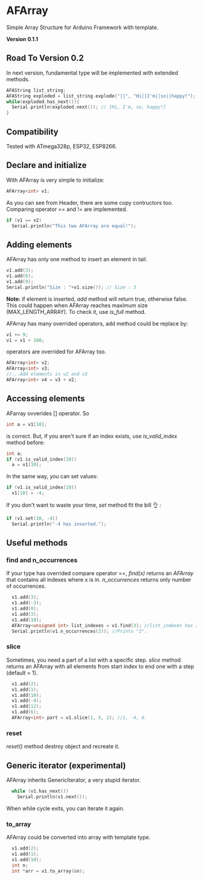 # AFArray

Simple Array Structure for Arduino Framework with template.

**Version 0.1.1**

## Road To Version 0.2

In next version, fundamental type will be implemented with extended methods.

```C++
AFAString list_string;
AFAString exploded = list_string.explode("||", "Hi||I'm||so||happy!");
while(exploded.has_next()){
  Serial.println(exploded.next()); // [Hi, I'm, so, happy!]
}
```

## Compatibility

Tested with ATmega328p, ESP32, ESP8266.

## Declare and initialize

With AFArray is very simple to initialize:
```C++
AFArray<int> v1;
```
As you can see from Header, there are some copy contructors too.
Comparing operator == and != are implemented.
```C++
if (v1 == v2)
  Serial.println("This two AFArray are equal!");
```

## Adding elements
AFArray has only one method to insert an element in tail.

```C++
v1.add(3);
v1.add(6);
v1.add(9);
Serial.println("Size : "+v1.size()); // Size : 3
```
**Note:** if element is inserted, _add_ method will return true, otherwise false. This could happen when AFArray reaches maximum size (MAX_LENGTH_ARRAY).
To check it, use _is_full_ method. 

AFArray has many overrided operators, add method could be replace by:

```C++
v1 += 9;
v1 = v1 + 100;
```
operators are overrided for AFArray too.
```C++
AFArray<int> v2;
AFArray<int> v3;
//...Add elements in v2 and v3
AFArray<int> v4 = v3 + v2;
```
## Accessing elements

AFarray ovverides [] operator. So

```C++
int a = v1[10];
```

is correct. But, if you aren't sure if an index exists, use _is_valid_index_ method before:

```C++
int a;
if (v1.is_valid_index(10))
  a = v1[10];
```

In the same way, you can set values:

```C++
if (v1.is_valid_index(10))
  v1[10] = -4;
```
If you don't want to waste your time, _set_ method fit the bill :ok_hand: :

```C++
if (v1.set(10, -4))
  Serial.println("-4 has inserted.");
```

## Useful methods

### find and n_occurrences

If your type has overrided compare operator ==, _find(x)_ returns an _AFArray<unsgined int>_ that contains all indexes where x is in. _n_occurrences_
returns only number of occurrences.

```C++
  v1.add(3);
  v1.add(-3);
  v1.add(0);
  v1.add(3);
  v1.add(10);
  AFArray<unsigned int> list_indexes = v1.find(3); //list_indexes has [0, 3] elements.
  Serial.println(v1.n_occurrences(3)); //Prints "2".
```

### slice

Sometimes, you need a part of a list with a specific step. _slice_ method returns an AFArray<T> with all elements from start index to end one
with a step (default = 1).


```C++
  v1.add(2);
  v1.add(1);
  v1.add(10);
  v1.add(-4);
  v1.add(12);
  v1.add(6);
  AFArray<int> part = v1.slice(1, 5, 2); //1, -4, 6.
```
### reset
_reset_() method destroy object and recreate it.

## Generic iterator (experimental)

AFArray inherits GenericIterator, a very stupid iterator.

```C++
  while (v1.has_next())
    Serial.println(v1.next());
```
When while cycle exits, you can iterate it again.

### to_array

AFArray could be converted into array with template type.

```C++
  v1.add(2);
  v1.add(1);
  v1.add(10);
  int n;
  int *arr = v1.to_array(&n);
```
